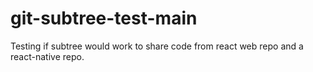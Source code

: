 # git-subtree-test-main
Testing if subtree would work to share code from react web repo and a react-native repo. 
